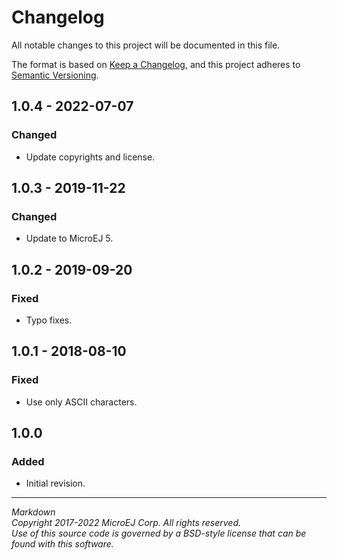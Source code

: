 # Changelog

All notable changes to this project will be documented in this file.

The format is based on [Keep a Changelog](https://keepachangelog.com/en/1.0.0/),
and this project adheres to [Semantic Versioning](https://semver.org/spec/v2.0.0.html).

## 1.0.4 - 2022-07-07

### Changed

   - Update copyrights and license.

## 1.0.3 - 2019-11-22

### Changed

  - Update to MicroEJ 5.

## 1.0.2 - 2019-09-20

### Fixed

  - Typo fixes.

## 1.0.1 - 2018-08-10

### Fixed

  - Use only ASCII characters.

## 1.0.0

### Added

  - Initial revision.

---  
_Markdown_   
_Copyright 2017-2022 MicroEJ Corp. All rights reserved._  
_Use of this source code is governed by a BSD-style license that can be found with this software._  
